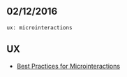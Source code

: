 02/12/2016
----------

`ux: microinteractions`
 
## UX

- [Best Practices for Microinteractions](http://babich.biz/best-practices-for-microinteractions/)
